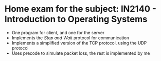 # Home exam for the subject: IN2140 - Introduction to Operating Systems

* One program for client, and one for the server
* Implements the _Stop and Wait_ protocol for communication
* Implements a simplified version of the TCP protocol, using the UDP protocol
* Uses precode to simulate packet loss, the rest is implemented by me
